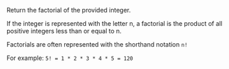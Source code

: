 Return the factorial of the provided integer.

If the integer is represented with the letter n, a factorial is the product of all positive integers less than or equal to n.

Factorials are often represented with the shorthand notation `n!`

For example: `5! = 1 * 2 * 3 * 4 * 5 = 120`